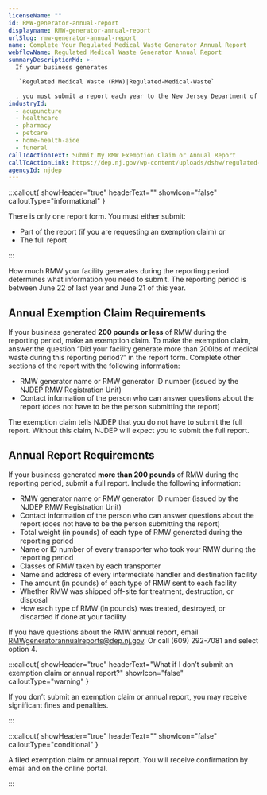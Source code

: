 ```yaml
---
licenseName: ""
id: RMW-generator-annual-report
displayname: RMW-generator-annual-report
urlSlug: rmw-generator-annual-report
name: Complete Your Regulated Medical Waste Generator Annual Report
webflowName: Regulated Medical Waste Generator Annual Report
summaryDescriptionMd: >-
  If your business generates 

   `Regulated Medical Waste (RMW)|Regulated-Medical-Waste` 

  , you must submit a report each year to the New Jersey Department of Environmental Protection (NJDEP). To complete the report, you must be registered as an RMW Generator.
industryId:
  - acupuncture
  - healthcare
  - pharmacy
  - petcare
  - home-health-aide
  - funeral
callToActionText: Submit My RMW Exemption Claim or Annual Report
callToActionLink: https://dep.nj.gov/wp-content/uploads/dshw/regulated-medical-waste/rmw_annual_generator_reports_ins.pdf
agencyId: njdep
---
```

:::callout{ showHeader="true" headerText="" showIcon="false" calloutType="informational" }

There is only one report form. You must either submit:

* Part of the report (if you are requesting an exemption claim) or
* The full report

:::

How much RMW your facility generates during the reporting period determines what information you need to submit. The reporting period is between June 22 of last year and June 21 of this year.

## Annual Exemption Claim Requirements

If your business generated **200 pounds or less** of RMW during the reporting period, make an exemption claim. To make the exemption claim, answer the question “Did your facility generate more than 200lbs of medical waste during this reporting period?” in the report form. Complete other sections of the report with the following information:

* RMW generator name or RMW generator ID number (issued by the NJDEP RMW Registration Unit) 
* Contact information of the person who can answer questions about the report (does not have to be the person submitting the report)

The exemption claim tells NJDEP that you do not have to submit the full report. Without this claim, NJDEP will expect you to submit the full report.

## Annual Report Requirements

If your business generated **more than 200 pounds** of RMW during the reporting period, submit a full report. Include the following information: 

* RMW generator name or RMW generator ID number (issued by the NJDEP RMW Registration Unit)
* Contact information of the person who can answer questions about the report (does not have to be the person submitting the report)
* Total weight (in pounds) of each type of RMW generated during the reporting period 
* Name or ID number of every transporter who took your RMW during the reporting period
* Classes of RMW taken by each transporter
* Name and address of every intermediate handler and destination facility
* The amount (in pounds) of each type of RMW sent to each facility 
* Whether RMW was shipped off-site for treatment, destruction, or disposal 
* How each type of RMW (in pounds) was treated, destroyed, or discarded if done at your facility 

If you have questions about the RMW annual report, email RMWgeneratorannualreports@dep.nj.gov. Or call (609) 292-7081 and select option 4. 

:::callout{ showHeader="true" headerText="What if I don’t submit an exemption claim or annual report?" showIcon="false" calloutType="warning" }

If you don’t submit an exemption claim or annual report, you may receive significant fines and penalties.

:::

:::callout{ showHeader="true" headerText="" showIcon="false" calloutType="conditional" }

A filed exemption claim or annual report. You will receive confirmation by email and on the online portal.

:::